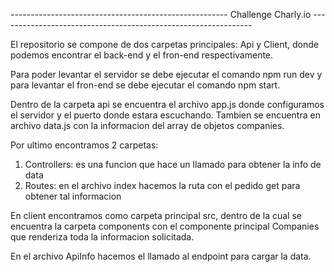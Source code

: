 
------------------------------------------------------ Challenge Charly.io ---------------------------------------------------------------

El repositorio se compone de dos carpetas principales:
Api y Client, donde podemos encontrar el back-end y el fron-end respectivamente.

Para poder levantar el servidor se debe ejecutar el comando npm run dev
y para levantar el fron-end se debe ejecutar el comando npm start.

Dentro de la carpeta api se encuentra el archivo app.js donde configuramos el servidor y el puerto donde estara escuchando.
Tambien se encuentra en archivo data.js con la informacion del array de objetos companies.

 Por ultimo encontramos 2 carpetas:
 1) Controllers: es una funcion que hace un llamado para obtener la info de data
 2) Routes: en el archivo index hacemos la ruta con el pedido get para obtener tal informacion

En client encontramos como carpeta principal src, dentro de la cual se encuentra la carpeta components con el componente principal Companies que renderiza toda la informacion solicitada.

En el archivo ApiInfo hacemos el llamado al endpoint para cargar la data.

